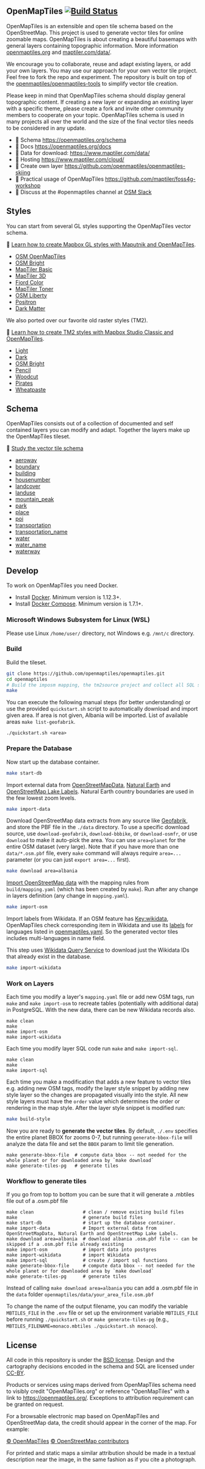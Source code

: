 ## OpenMapTiles [![Build Status](https://github.com/openmaptiles/openmaptiles/workflows/OpenMapTiles%20Integrity%20CI/badge.svg?branch=master)](https://github.com/openmaptiles/openmaptiles/actions)

OpenMapTiles is an extensible and open tile schema based on the OpenStreetMap. This project is used to generate vector tiles for online zoomable maps. OpenMapTiles is about creating a beautiful basemaps with general layers containing topographic information. More information [openmaptiles.org](https://openmaptiles.org/) and [maptiler.com/data/](https://www.maptiler.com/data/).

We encourage you to collaborate, reuse and adapt existing layers, or add your own layers. You may use our approach for your own vector tile project. Feel free to fork the repo and experiment. The repository is built on top of the [openmaptiles/openmaptiles-tools](https://github.com/openmaptiles/openmaptiles-tools) to simplify vector tile creation.

Please keep in mind that OpenMapTiles schema should display general topographic content. If creating a new layer or expanding an existing layer with a specific theme, please create a fork and invite other community members to cooperate on your topic. OpenMapTiles schema is used in many projects all over the world and the size of the final vector tiles needs to be considered in any update.

- :link: Schema https://openmaptiles.org/schema
- :link: Docs https://openmaptiles.org/docs
- :link: Data for download: https://www.maptiler.com/data/
- :link: Hosting https://www.maptiler.com/cloud/
- :link: Create own layer https://github.com/openmaptiles/openmaptiles-skiing
- :link: Practical usage of OpenMapTiles https://github.com/maptiler/foss4g-workshop
- :link: Discuss at the #openmaptiles channel at [OSM Slack](https://slack.openstreetmap.us/)

## Styles

You can start from several GL styles supporting the OpenMapTiles vector schema.

:link: [Learn how to create Mapbox GL styles with Maputnik and OpenMapTiles](http://openmaptiles.org/docs/style/maputnik/).


- [OSM OpenMapTiles](./style/README.md)
- [OSM Bright](https://github.com/openmaptiles/osm-bright-gl-style)
- [MapTiler Basic](https://github.com/openmaptiles/maptiler-basic-gl-style)
- [MapTiler 3D](https://github.com/openmaptiles/maptiler-3d-gl-style)
- [Fiord Color](https://github.com/openmaptiles/fiord-color-gl-style)
- [MapTiler Toner](https://github.com/openmaptiles/maptiler-toner-gl-style)
- [OSM Liberty](https://github.com/maputnik/osm-liberty)
- [Positron](https://github.com/openmaptiles/positron-gl-style)
- [Dark Matter](https://github.com/openmaptiles/dark-matter-gl-style)

We also ported over our favorite old raster styles (TM2).

:link: [Learn how to create TM2 styles with Mapbox Studio Classic and OpenMapTiles](http://openmaptiles.org/docs/style/mapbox-studio-classic/).

- [Light](https://github.com/openmaptiles/mapbox-studio-light.tm2/)
- [Dark](https://github.com/openmaptiles/mapbox-studio-dark.tm2/)
- [OSM Bright](https://github.com/openmaptiles/mapbox-studio-osm-bright.tm2/)
- [Pencil](https://github.com/openmaptiles/mapbox-studio-pencil.tm2/)
- [Woodcut](https://github.com/openmaptiles/mapbox-studio-woodcut.tm2/)
- [Pirates](https://github.com/openmaptiles/mapbox-studio-pirates.tm2/)
- [Wheatpaste](https://github.com/openmaptiles/mapbox-studio-wheatpaste.tm2/)

## Schema

OpenMapTiles consists out of a collection of documented and self contained layers you can modify and adapt.
Together the layers make up the OpenMapTiles tileset.

:link: [Study the vector tile schema](http://openmaptiles.org/schema)

- [aeroway](https://openmaptiles.org/schema/#aeroway)
- [boundary](https://openmaptiles.org/schema/#boundary)
- [building](https://openmaptiles.org/schema/#building)
- [housenumber](https://openmaptiles.org/schema/#housenumber)
- [landcover](https://openmaptiles.org/schema/#landcover)
- [landuse](https://openmaptiles.org/schema/#landuse)
- [mountain_peak](https://openmaptiles.org/schema/#mountain_peak)
- [park](https://openmaptiles.org/schema/#park)
- [place](https://openmaptiles.org/schema/#place)
- [poi](https://openmaptiles.org/schema/#poi)
- [transportation](https://openmaptiles.org/schema/#transportation)
- [transportation_name](https://openmaptiles.org/schema/#transportation_name)
- [water](https://openmaptiles.org/schema/#water)
- [water_name](https://openmaptiles.org/schema/#water_name)
- [waterway](https://openmaptiles.org/schema/#waterway)

## Develop

To work on OpenMapTiles you need Docker.

- Install [Docker](https://docs.docker.com/engine/installation/). Minimum version is 1.12.3+.
- Install [Docker Compose](https://docs.docker.com/compose/install/). Minimum version is 1.7.1+.

### Microsoft Windows Subsystem for Linux (WSL)

Please use Linux `/home/user/` directory, not Windows e.g. `/mnt/c` directory.

### Build

Build the tileset.

```bash
git clone https://github.com/openmaptiles/openmaptiles.git
cd openmaptiles
# Build the imposm mapping, the tm2source project and collect all SQL scripts
make
```

You can execute the following manual steps (for better understanding)
or use the provided `quickstart.sh` script to automatically download and import given area. If area is not given, Albania will be imported. List of available areas `make list-geofabrik`.

```
./quickstart.sh <area>
```

### Prepare the Database

Now start up the database container.

```bash
make start-db
```

Import external data from [OpenStreetMapData](http://osmdata.openstreetmap.de/), [Natural Earth](http://www.naturalearthdata.com/) and [OpenStreetMap Lake Labels](https://github.com/openmaptiles/osm-lakelines). Natural Earth country boundaries are used in the few lowest zoom levels.

```bash
make import-data
```

Download OpenStreetMap data extracts from any source like [Geofabrik](http://download.geofabrik.de/), and store the PBF file in the `./data` directory. To use a specific download source, use `download-geofabrik`, `download-bbbike`, or `download-osmfr`, or use `download` to make it auto-pick the area. You can use `area=planet` for the entire OSM dataset (very large).  Note that if you have more than one `data/*.osm.pbf` file, every `make` command will always require `area=...` parameter (or you can just `export area=...` first).

```bash
make download area=albania
```

[Import OpenStreetMap data](https://github.com/openmaptiles/openmaptiles-tools/blob/master/bin/import-osm) with the mapping rules from
`build/mapping.yaml` (which has been created by `make`). Run after any change in layers definition (any change in `mapping.yaml`).

```bash
make import-osm
```

Import labels from Wikidata. If an OSM feature has [Key:wikidata](https://wiki.openstreetmap.org/wiki/Key:wikidata), OpenMapTiles check corresponding item in Wikidata and use its [labels](https://www.wikidata.org/wiki/Help:Label) for languages listed in [openmaptiles.yaml](openmaptiles.yaml). So the generated vector tiles includes multi-languages in name field.

This step uses [Wikidata Query Service](https://query.wikidata.org) to download just the Wikidata IDs that already exist in the database.

```bash
make import-wikidata
```

### Work on Layers
Each time you modify a layer's `mapping.yaml` file or add new OSM tags, run `make` and `make import-osm` to recreate tables (potentially with additional data) in PostgreSQL. With the new data, there can be new Wikidata records also.
```
make clean
make
make import-osm
make import-wikidata
```

Each time you modify layer SQL code run `make` and `make import-sql`.

```
make clean
make
make import-sql
```

Each time you make a modification that adds a new feature to vector tiles e.g. adding new OSM tags, modify the layer 
style snippet by adding new style layer so the changes are propagated visually into the style.
All new style layers must have the `order` value which determines the order or rendering in the map style. 
After the layer style snippet is modified run:
```bash
make build-style
```



Now you are ready to **generate the vector tiles**. By default, `./.env` specifies the entire planet BBOX for zooms 0-7, but running `generate-bbox-file` will analyze the data file and set the `BBOX` param to limit tile generation.

```
make generate-bbox-file  # compute data bbox -- not needed for the whole planet or for downloaded area by `make download`
make generate-tiles-pg   # generate tiles
```

### Workflow to generate tiles
If you go from top to bottom you can be sure that it will generate a .mbtiles file out of a .osm.pbf file
```
make clean                  # clean / remove existing build files
make                        # generate build files
make start-db               # start up the database container.
make import-data            # Import external data from OpenStreetMapData, Natural Earth and OpenStreetMap Lake Labels.
make download area=albania  # download albania .osm.pbf file -- can be skipped if a .osm.pbf file already existing
make import-osm             # import data into postgres
make import-wikidata        # import Wikidata
make import-sql             # create / import sql functions 
make generate-bbox-file     # compute data bbox -- not needed for the whole planet or for downloaded area by `make download`
make generate-tiles-pg      # generate tiles
```
Instead of calling `make download area=albania` you can add a .osm.pbf file in the `data` folder `openmaptiles/data/your_area_file.osm.pbf`

To change the name of the output filename, you can modify the variable `MBTILES_FILE` in the `.env` file or set up the environment variable `MBTILES_FILE` before running `./quickstart.sh` or `make generate-tiles-pg` (e.g., `MBTILES_FILENAME=monaco.mbtiles ./quickstart.sh monaco`).


## License

All code in this repository is under the [BSD license](./LICENSE.md). Design and the cartography decisions encoded in the schema and SQL are licensed under [CC-BY](./LICENSE.md).

Products or services using maps derived from OpenMapTiles schema need to visibly credit "OpenMapTiles.org" or reference "OpenMapTiles" with a link to https://openmaptiles.org/. Exceptions to attribution requirement can be granted on request.

For a browsable electronic map based on OpenMapTiles and OpenStreetMap data, the
credit should appear in the corner of the map. For example:

[© OpenMapTiles](https://openmaptiles.org/) [© OpenStreetMap contributors](https://www.openstreetmap.org/copyright)

For printed and static maps a similar attribution should be made in a textual
description near the image, in the same fashion as if you cite a photograph.
